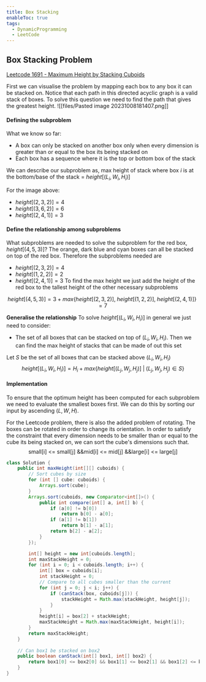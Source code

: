 ```yaml
---
title: Box Stacking
enableToc: true
tags:
  - DynamicProgramming
  - LeetCode
---
```

## Box Stacking Problem
[Leetcode 1691 - Maximum Height by Stacking Cuboids](https://leetcode.com/problems/maximum-height-by-stacking-cuboids/description/ )

First we can visualise the problem by mapping each box to any box it can be stacked on. Notice that each path in this directed acyclic graph is a valid stack of boxes. To solve this question we need to find the path that gives the greatest height.
![[files/Pasted image 20231008181407.png]]

#### Defining the subproblem
What we know so far:
- A box can only be stacked on another box only when every dimension is greater than or equal to the box its being stacked on
- Each box has a sequence where it is the top or bottom box of the stack

We can describe our subproblem as, max height of stack where box $i$ is at the bottom/base of the stack = $height[(L_i,W_i,H_i)]$

For the image above:
- $height[(2,3,2)] = 4$ 
- $height[(3,6,2)] = 6$
- $height[(2,4,1)] = 3$

#### Define the relationship among subproblems
What subproblems are needed to solve the subproblem for the red box, $height[(4,5,3)]$?
The orange, dark blue and cyan boxes can all be stacked on top of the red box. 
Therefore the subproblems needed are 
- $height[(2,3,2)] = 4$ 
- $height[(1,2,2)] = 2$
- $height[(2,4,1)] = 3$
To find the max height we just add the height of the red box to the tallest height of the other necessary subproblems

$$height[(4,5,3)] = 3 + max\{height[(2,3,2)],\; height[(1,2,2)],\; height[(2,4,1)]\} = 7$$

**Generalise the relationship**
To solve $height[(L_i,W_i,H_i)]$ in general we just need to consider:
- The set of all boxes that can be stacked on top of $(L_i,W_i,H_i)$. 
Then we can find the max height of stacks that can be made of out this set

Let $S$ be the set of all boxes that can be stacked above $(L_i,W_i,H_i)$
$$height[(L_i,W_i,H_i)] = H_i + max\{height[(L_j,W_j,H_j)]\;|\;(L_j,W_j,H_j) \in S\}$$
#### Implementation
To ensure that the optimum height has been computed for each subproblem we need to evaluate the smallest boxes first. We can do this by sorting our input by ascending $(L,W,H)$. 

For the Leetcode problem, there is also the added problem of rotating. The boxes can be rotated in order to change its orientation. In order to satisfy the constraint that every dimension needs to be smaller than or equal to the cube its being stacked on, we can sort the cube's dimensions such that.
$$\text{small[i] <= small[j] \&\& mid[i] <= mid[j] \&\& large[i] <= large[j]}$$

```java {title=Leetcode 1691}
class Solution {
    public int maxHeight(int[][] cuboids) {
        // Sort cubes by size
        for (int [] cube: cuboids) {
            Arrays.sort(cube);
        }
        Arrays.sort(cuboids, new Comparator<int[]>() {
            public int compare(int[] a, int[] b) {
                if (a[0] != b[0])
                    return b[0] - a[0];
                if (a[1] != b[1])
                    return b[1] - a[1];
                return b[2] - a[2];
            }
        });

        int[] height = new int[cuboids.length];
        int maxStackHeight = 0;
        for (int i = 0; i < cuboids.length; i++) {
            int[] box = cuboids[i];
            int stackHeight = 0;
            // Compare to all cubes smaller than the current
            for (int j = 0; j < i; j++) {
                if (canStack(box, cuboids[j])) {
                    stackHeight = Math.max(stackHeight, height[j]);
                }
            }
            height[i] = box[2] + stackHeight;
            maxStackHeight = Math.max(maxStackHeight, height[i]);
        }
        return maxStackHeight;
    }
    
    // Can box1 be stacked on box2
    public boolean canStack(int[] box1, int[] box2) {
        return box1[0] <= box2[0] && box1[1] <= box2[1] && box1[2] <= box2[2];
    }
}
```